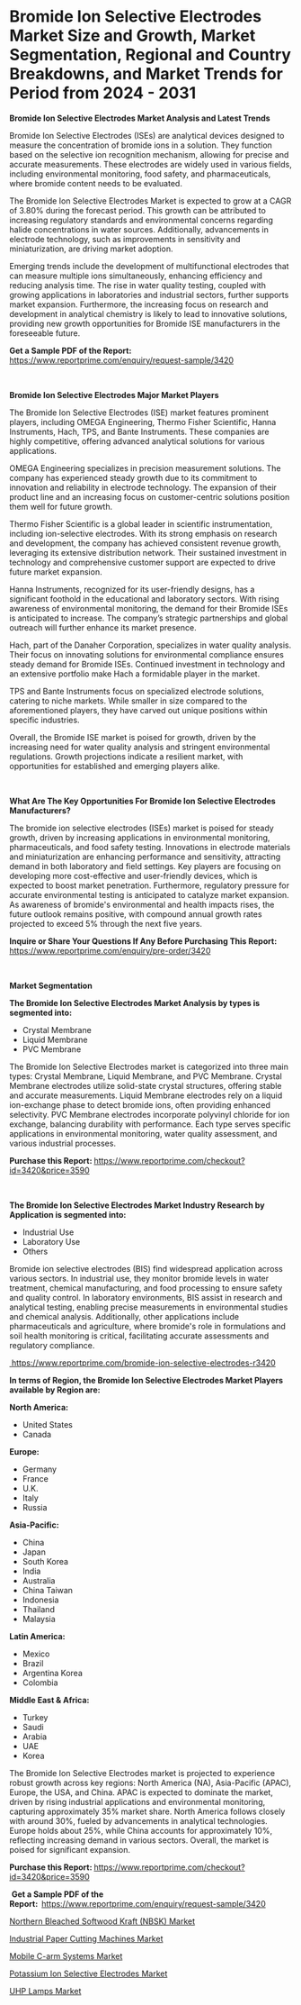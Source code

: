 <p><h1>Bromide Ion Selective Electrodes Market Size and Growth, Market Segmentation, Regional and Country Breakdowns, and Market Trends for Period from 2024 -  2031</h1></p><p><strong>Bromide Ion Selective Electrodes Market Analysis and Latest Trends</strong></p>
<p><p>Bromide Ion Selective Electrodes (ISEs) are analytical devices designed to measure the concentration of bromide ions in a solution. They function based on the selective ion recognition mechanism, allowing for precise and accurate measurements. These electrodes are widely used in various fields, including environmental monitoring, food safety, and pharmaceuticals, where bromide content needs to be evaluated.</p><p>The Bromide Ion Selective Electrodes Market is expected to grow at a CAGR of 3.80% during the forecast period. This growth can be attributed to increasing regulatory standards and environmental concerns regarding halide concentrations in water sources. Additionally, advancements in electrode technology, such as improvements in sensitivity and miniaturization, are driving market adoption. </p><p>Emerging trends include the development of multifunctional electrodes that can measure multiple ions simultaneously, enhancing efficiency and reducing analysis time. The rise in water quality testing, coupled with growing applications in laboratories and industrial sectors, further supports market expansion. Furthermore, the increasing focus on research and development in analytical chemistry is likely to lead to innovative solutions, providing new growth opportunities for Bromide ISE manufacturers in the foreseeable future.</p></p>
<p><strong>Get a Sample PDF of the Report:&nbsp;</strong> <a href="https://www.reportprime.com/enquiry/request-sample/3420">https://www.reportprime.com/enquiry/request-sample/3420</a></p>
<p>&nbsp;</p>
<p><strong>Bromide Ion Selective Electrodes Major Market Players</strong></p>
<p><p>The Bromide Ion Selective Electrodes (ISE) market features prominent players, including OMEGA Engineering, Thermo Fisher Scientific, Hanna Instruments, Hach, TPS, and Bante Instruments. These companies are highly competitive, offering advanced analytical solutions for various applications.</p><p>OMEGA Engineering specializes in precision measurement solutions. The company has experienced steady growth due to its commitment to innovation and reliability in electrode technology. The expansion of their product line and an increasing focus on customer-centric solutions position them well for future growth.</p><p>Thermo Fisher Scientific is a global leader in scientific instrumentation, including ion-selective electrodes. With its strong emphasis on research and development, the company has achieved consistent revenue growth, leveraging its extensive distribution network. Their sustained investment in technology and comprehensive customer support are expected to drive future market expansion.</p><p>Hanna Instruments, recognized for its user-friendly designs, has a significant foothold in the educational and laboratory sectors. With rising awareness of environmental monitoring, the demand for their Bromide ISEs is anticipated to increase. The company’s strategic partnerships and global outreach will further enhance its market presence.</p><p>Hach, part of the Danaher Corporation, specializes in water quality analysis. Their focus on innovating solutions for environmental compliance ensures steady demand for Bromide ISEs. Continued investment in technology and an extensive portfolio make Hach a formidable player in the market.</p><p>TPS and Bante Instruments focus on specialized electrode solutions, catering to niche markets. While smaller in size compared to the aforementioned players, they have carved out unique positions within specific industries.</p><p>Overall, the Bromide ISE market is poised for growth, driven by the increasing need for water quality analysis and stringent environmental regulations. Growth projections indicate a resilient market, with opportunities for established and emerging players alike.</p></p>
<p>&nbsp;</p>
<p><strong>What Are The Key Opportunities For Bromide Ion Selective Electrodes Manufacturers?</strong></p>
<p><p>The bromide ion selective electrodes (ISEs) market is poised for steady growth, driven by increasing applications in environmental monitoring, pharmaceuticals, and food safety testing. Innovations in electrode materials and miniaturization are enhancing performance and sensitivity, attracting demand in both laboratory and field settings. Key players are focusing on developing more cost-effective and user-friendly devices, which is expected to boost market penetration. Furthermore, regulatory pressure for accurate environmental testing is anticipated to catalyze market expansion. As awareness of bromide's environmental and health impacts rises, the future outlook remains positive, with compound annual growth rates projected to exceed 5% through the next five years.</p></p>
<p><strong>Inquire or Share Your Questions If Any Before Purchasing This Report:</strong> <a href="https://www.reportprime.com/enquiry/pre-order/3420">https://www.reportprime.com/enquiry/pre-order/3420</a></p>
<p>&nbsp;</p>
<p><strong>Market Segmentation</strong></p>
<p><strong>The Bromide Ion Selective Electrodes Market Analysis by types is segmented into:</strong></p>
<p><ul><li>Crystal Membrane</li><li>Liquid Membrane</li><li>PVC Membrane</li></ul></p>
<p><p>The Bromide Ion Selective Electrodes market is categorized into three main types: Crystal Membrane, Liquid Membrane, and PVC Membrane. Crystal Membrane electrodes utilize solid-state crystal structures, offering stable and accurate measurements. Liquid Membrane electrodes rely on a liquid ion-exchange phase to detect bromide ions, often providing enhanced selectivity. PVC Membrane electrodes incorporate polyvinyl chloride for ion exchange, balancing durability with performance. Each type serves specific applications in environmental monitoring, water quality assessment, and various industrial processes.</p></p>
<p><strong>Purchase this Report:&nbsp;</strong><a href="https://www.reportprime.com/checkout?id=3420&price=3590">https://www.reportprime.com/checkout?id=3420&price=3590</a></p>
<p>&nbsp;</p>
<p><strong>The Bromide Ion Selective Electrodes Market Industry Research by Application is segmented into:</strong></p>
<p><ul><li>Industrial Use</li><li>Laboratory Use</li><li>Others</li></ul></p>
<p><p>Bromide ion selective electrodes (BIS) find widespread application across various sectors. In industrial use, they monitor bromide levels in water treatment, chemical manufacturing, and food processing to ensure safety and quality control. In laboratory environments, BIS assist in research and analytical testing, enabling precise measurements in environmental studies and chemical analysis. Additionally, other applications include pharmaceuticals and agriculture, where bromide's role in formulations and soil health monitoring is critical, facilitating accurate assessments and regulatory compliance.</p></p>
<p><a href="https://www.reportprime.com/bromide-ion-selective-electrodes-r3420">&nbsp;https://www.reportprime.com/bromide-ion-selective-electrodes-r3420</a></p>
<p><strong>In terms of Region, the Bromide Ion Selective Electrodes Market Players available by Region are:</strong></p>
<p>
    <p> <strong> North America: </strong>
        <ul>
            <li>United States</li>
            <li>Canada</li>
        </ul>
        </p> 
    <p> <strong> Europe: </strong>
        <ul>
            <li>Germany</li>
            <li>France</li>
            <li>U.K.</li>
            <li>Italy</li>
            <li>Russia</li>
        </ul>
        </p> 
    <p> <strong> Asia-Pacific: </strong>
        <ul>
            <li>China</li>
            <li>Japan</li>
            <li>South Korea</li>
            <li>India</li>
            <li>Australia</li>
            <li>China Taiwan</li>
            <li>Indonesia</li>
            <li>Thailand</li>
            <li>Malaysia</li>
        </ul>
        </p> 
    <p> <strong> Latin America: </strong>
        <ul>
            <li>Mexico</li>
            <li>Brazil</li>
            <li>Argentina Korea</li>
            <li>Colombia</li>
        </ul>
        </p> 
    <p> <strong> Middle East & Africa: </strong>
        <ul>
            <li>Turkey</li>
            <li>Saudi</li>
            <li>Arabia</li>
            <li>UAE</li>
            <li>Korea</li>
        </ul>
    </p>
    </p>
<p><p>The Bromide Ion Selective Electrodes market is projected to experience robust growth across key regions: North America (NA), Asia-Pacific (APAC), Europe, the USA, and China. APAC is expected to dominate the market, driven by rising industrial applications and environmental monitoring, capturing approximately 35% market share. North America follows closely with around 30%, fueled by advancements in analytical technologies. Europe holds about 25%, while China accounts for approximately 10%, reflecting increasing demand in various sectors. Overall, the market is poised for significant expansion.</p></p>
<p><strong>Purchase this Report: </strong><a href="https://www.reportprime.com/checkout?id=3420&price=3590">https://www.reportprime.com/checkout?id=3420&price=3590</a></p>
<p>&nbsp;<strong>Get a Sample PDF of the Report:&nbsp;&nbsp;</strong><a href="https://www.reportprime.com/enquiry/request-sample/3420">https://www.reportprime.com/enquiry/request-sample/3420</a></p>
<p><strong></strong></p>
<p><p><a href="https://issuu.com/reportprime-2/docs/northern-bleached-softwood-kraft-nb_c8d014290fc4b0">Northern Bleached Softwood Kraft (NBSK) Market</a></p><p><a href="https://www.linkedin.com/pulse/comprehensive-analysis-global-industrial-paper-cutting-machines-lmzgc?trackingId=FwLLODyzTH2MpmZjeR0m7w%3D%3D">Industrial Paper Cutting Machines Market</a></p><p><a href="https://issuu.com/reportprime-2/docs/mobile-c-arm-systems-market-size-20_b3fda87d9310bc">Mobile C-arm Systems Market</a></p><p><a href="https://github.com/FassouRP/Market-Research-Report-List-6/blob/main/potassium-ion-selective-electrodes-market.md">Potassium Ion Selective Electrodes Market</a></p><p><a href="https://www.linkedin.com/pulse/future-uhp-lamps-market-global-forecast-trends-2024-2031-firmazon-nztif?trackingId=yGV8kNOwRcyN9Ika66CoZQ%3D%3D">UHP Lamps Market</a></p></p>